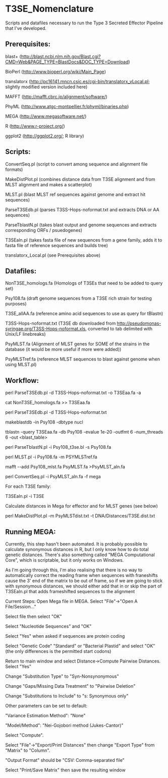 T3SE_Nomenclature
=================

Scripts and datafiles necessary to run the Type 3 Secreted Effector Pipeline that I've developed.

Prerequisites:
--------------

 blast+ (http://blast.ncbi.nlm.nih.gov/Blast.cgi?CMD=Web&PAGE_TYPE=BlastDocs&DOC_TYPE=Download)
 
 BioPerl (http://www.bioperl.org/wiki/Main_Page)
 
 translatorx (http://pc16141.mncn.csic.es/cgi-bin/translatorx_vLocal.pl; slightly modified version included here)
 
 MAFFT (http://mafft.cbrc.jp/alignment/software/)
 
 PhyML (http://www.atgc-montpellier.fr/phyml/binaries.php)
 
 MEGA (http://www.megasoftware.net/)
 
 R (http://www.r-project.org/)
 
 ggplot2 (http://ggplot2.org/; R library)
 
 
 
Scripts:
--------

 ConvertSeq.pl (script to convert among sequence and alignment file formats)
 
 MakeDistPlot.pl (combines distance data from T3SE alignment and from MLST alignment and makes a scatterplot)
 
 MLST.pl (blast MLST ref sequences against genome and extract hit sequences)
 
 ParseT3SEdb.pl (parses T3SS-Hops-noformat.txt and extracts DNA or AA sequences)
 
 ParseTblastN.pl (takes blast output and genome sequences and extracts corresponding ORFs / psuedogenes)
 
 T3SEaln.pl (takes fasta file of new sequences from a gene family, adds it to fasta file of reference sequences and builds tree)
 
 translatorx_Local.pl (see Prerequisites above)
 
 

Datafiles:
----------

 NonT3SE_homologs.fa (Homologs of T3SEs that need to be added to query set)
 
 Psy108.fa (draft genome sequences from a T3SE rich strain for testing purposes)
 
 T3SE_allAA.fa (reference amino acid sequences to use as query for tBlastn)
 
 T3SS-Hops-noformat.txt (T3SE db downloaded from http://pseudomonas-syringae.org/T3SS-Hops-noformat.xls, 
 converted to tab delimited with Unix/LF linebreaks)
  
 PsyMLST.fa (Alignment of MLST genes for SOME of the strains in the database (it would be more useful if more were added))

 PsyMLSTref.fa (reference MLST sequences to blast against genome when using MLST.pl)



Workflow:
---------

perl ParseT3SEdb.pl -d T3SS-Hops-noformat.txt -o T3SEaa.fa -a

cat NonT3SE_homologs.fa >> T3SEaa.fa

perl ParseT3SEdb.pl -d T3SS-Hops-noformat.txt

makeblastdb -in Psy108 -dbtype nucl

tblastn -query T3SEaa.fa -db Psy108 -evalue 1e-20 -outfmt 6 -num_threads 6 -out <blast_table>

perl ParseTblastN.pl -i Psy108_t3se.bl -s Psy108.fa

perl MLST.pl -i Psy108.fa -m PSYMLSTref.fa

mafft --add Psy108_mlst.fa PsyMLST.fa >PsyMLST_aln.fa

perl ConvertSeq.pl -i PsyMLST_aln.fa -f mega 
 
For each T3SE family:

T3SEaln.pl -i T3SE

Calculate distances in Mega for effector and for MLST genes (see below)

perl MakeDistPlot.pl -m PsyMLSTdist.txt -t DNA/Distances/T3SE.dist.txt



Running MEGA:
-------------

Currently, this step hasn't been automated. It is probably possible to calculate synonymous
distances in R, but I only know how to do total genetic distances. There's also something
called "MEGA Computational Core", which is scriptable, but it only works on Windows.

As I'm going through this, I'm also realising that there is no way to automatically
correct the reading frame when sequences with franeshifts cause the 3' end of the matrix to
be out of frame, so if we are going to stick with synonymous distances, we should either
add that in or skip the part of T3SEaln.pl that adds frameshifted sequences to the alignment

Current Steps:
Open Mega file in MEGA. Select "File"->"Open A File/Session..."

Select file then select "OK"

Select "Nucleotide Sequences" and "OK" 

Select "Yes" when asked if sequences are protein coding

Select "Genetic Code" "Standard" or "Bacterial Plastid" and select "OK" (the only differences is the permitted start codons)

Return to main window and select Distance->Compute Pairwise Distances. Select "Yes"

Change "Substitution Type" to "Syn-Nonsynonymous"

Change "Gaps/Missing Data Treatment" to "Pairwise Deletion"

Change "Substitutions to Include" to "s: Synonymous only"

Other parameters can be set to default:

"Variance Estimation Method": "None" 

"Model/Method": "Nei-Gojobori method (Jukes-Cantor)"

Select "Compute".

Select "File"->"Export/Print Distances" then change "Export Type" from "Matrix" to "Column".

"Output Format" should be "CSV: Comma-separated file"

Select "Print/Save Matrix" then save the resulting window



